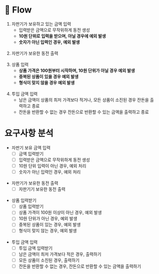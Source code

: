 # 🥫 Flow
1. 자판기가 보유하고 있는 금액 입력
   - 입력받은 금액으로 무작위하게 동전 생성
   - **10원 단위로 입력을 받으며, 아닐 경우에 예외 발생**
   - **숫자가 아닌 입력인 경우, 예외 발생**
</br></br>
2. 자판기가 보유한 동전 출력
</br></br>
3. 상품 입력
   - **상품 가격은 100원부터 시작하며, 10원 단위가 아닐 경우 예외 발생**
   - **중복된 상품이 있을 경우 예외 발생**
   - **형식이 맞지 않을 경우 예외 발생**
</br></br>
4. 투입 금액 입력
   - 남은 금액이 상품의 최저 가격보다 적거나, 모든 상품이 소진된 경우 잔돈을 출력하고 종료
   - 잔돈을 반환할 수 없는 경우 잔돈으로 반환할 수 있는 금액을 출력하고 종료

# 요구사항 분석
- 자판기 보유 금액 입력
  - [ ] 금액 입력받기
  - [ ] 입력받은 금액으로 무작위하게 동전 생성
  - [ ] 10원 단위 입력이 아닌 경우, 예외 처리
  - [ ] 숫자가 아닌 입력인 경우, 예외 처리
</br></br>
- 자판기가 보유한 동전 출력
  - [ ] 자판기기 보유한 동전 출력
</br></br>
- 상품 입력받기
  - [ ] 상품 입력받기 
  - [ ] 상품 가격이 100원 이상이 아닌 경우, 예외 발생
  - [ ] 10원 단위가 아닌 경우, 예외 발생
  - [ ] 중복된 상품이 있는 경우, 예외 발생
  - [ ] 형식이 맞지 않는 경우, 예외 발생
</br></br>
- 투입 금액 입력
  - [ ] 투입 금액 입력받기
  - [ ] 남은 금액이 최저 가격보다 적은 경우, 출력하기
  - [ ] 모든 상품이 소진된 경우, 출력하기
  - [ ] 잔돈을 반환할 수 없는 경우, 잔돈으로 반환할 수 있는 금액을 출력하기